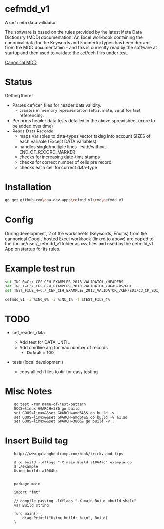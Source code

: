 # cefmdd_v1

A cef meta data validator


The software is based on the rules provided by the latest Meta Data Dictionary (MDD) documentation.
An Excel workbook containing the canonical data for the Keywords and Enumertor types has been
derived from the MDD documentation - and this is currenlty read by the software at startup 
and then used to validate the cef/ceh files under test.

[Canonical MDD](https://docs.google.com/spreadsheets/d/1KSEQS-1ncG7tNt7PJRVbT_gGuFfyJfmWNHoKANsw5kI/pubhtml "Google Hosted Excel Workbook")


# Status

Getting there! 

* Parses cef/ceh files for header data validity.
    * creates in memory representation (attrs, meta, vars) for fast referencing.
* Performs header data tests detailed in the above spreadsheet (more to be added over time)
* Reads Data Records 
    * maps variables to data-types vector taking into account SIZES of each variable (Except DATA variables)
    * handles single/multiple lines - with/without END_OF_RECORD_MARKER
    * checks for increasing date-time stamps 
    * checks for correct number of cells pre record
    * checks each cell for correct data-type


# Installation

```bash
go get github.com\caa-dev-apps\cefmdd_v1\cmd\cefmdd_v1
```

# Config

During development, 2 of the worksheets (Keywords, Enums) from the cannonical Google hosted Excel workbook (linked to above)
are copied to the /home/user/_cefmdd_v1 folder as csv files and used by the cefmdd_v1 App on startup for its rules.


# Example test run

```bash
set INC_0=C:/_CEF_CEH_EXAMPLES_2013_VALIDATOR_/HEADERS
set INC_1=C:/_CEF_CEH_EXAMPLES_2013_VALIDATOR_/HEADERS/EDI
set TEST_FILE_4=C:/_CEF_CEH_EXAMPLES_2013_VALIDATOR_/CEF/EDI/C3_CP_EDI_QZC__20111021_V01.cef.gz

cefmdd_v1 -i %INC_0% -i %INC_1% -f %TEST_FILE_4% 
```


# TODO

* cef_reader_data
    * Add test for DATA_UNTIL
    * Add cmdline arg for max number of records
        * Default = 100


* tests (local development)
    * copy all ceh files to dir for easy testing


        
# Misc Notes

```
    go test -run name-of-test-pattern  
    GOOS=linux GOARCH=386 go build
    set GOOS=linux&&set GOARCH=amd64&& go build -v .
    set GOOS=linux&&set GOARCH=amd64&& go build -v a1.go
    set GOOS=linux&&set GOARCH=386&& go build -v .

```

# Insert Build tag

```
    http://www.golangbootcamp.com/book/tricks_and_tips

    $ go build -ldflags "-X main.Build a1064bc" example.go
    $ ./example
    Using build: a1064bc


    package main

    import "fmt"

    // compile passing -ldflags "-X main.Build <build sha1>"
    var Build string

    func main() {
        diag.Printf("Using build: %s\n", Build)
    }
```

